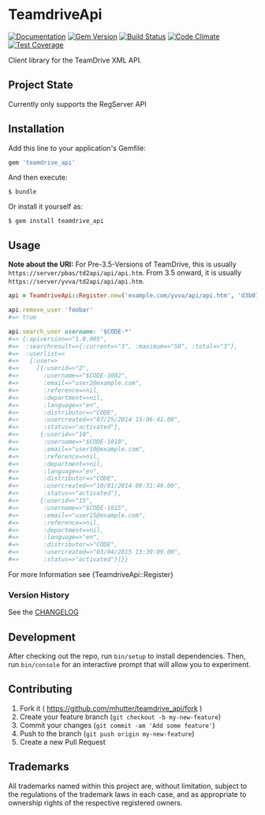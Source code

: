 # TeamdriveApi

[![Documentation](http://img.shields.io/badge/docs-rdoc.info-blue.svg)](http://rubydoc.org/gems/teamdrive_api/frames)
[![Gem Version](https://badge.fury.io/rb/teamdrive_api.svg)](http://badge.fury.io/rb/teamdrive_api)
[![Build Status](https://travis-ci.org/mhutter/teamdrive_api.svg?branch=master)](https://travis-ci.org/mhutter/teamdrive_api)
[![Code Climate](https://codeclimate.com/github/mhutter/teamdrive_api/badges/gpa.svg)](https://codeclimate.com/github/mhutter/teamdrive_api)
[![Test Coverage](https://codeclimate.com/github/mhutter/teamdrive_api/badges/coverage.svg)](https://codeclimate.com/github/mhutter/teamdrive_api)

Client library for the TeamDrive XML API.

## Project State

Currently only supports the RegServer API

## Installation

Add this line to your application's Gemfile:

```ruby
gem 'teamdrive_api'
```

And then execute:

    $ bundle

Or install it yourself as:

    $ gem install teamdrive_api

## Usage

**Note about the URI:** For Pre-3.5-Versions of TeamDrive, this is usually `https://server/pbas/td2api/api/api.htm`. From 3.5 onward, it is usually `https://server/yvva/td2api/api/api.htm`.

```ruby
api = TeamdriveApi::Register.new('example.com/yvva/api/api.htm', 'd3b07384d113edec49eaa6238ad5ff00', '1.0.005')

api.remove_user 'foobar'
#=> true

api.search_user username: '$CODE-*'
#=> {:apiversion=>"1.0.005",
#=>  :searchresult=>{:current=>"3", :maximum=>"50", :total=>"3"},
#=>  :userlist=>
#=>   {:user=>
#=>     [{:userid=>"2",
#=>       :username=>"$CODE-1002",
#=>       :email=>"user2@example.com",
#=>       :reference=>nil,
#=>       :department=>nil,
#=>       :language=>"en",
#=>       :distributor=>"CODE",
#=>       :usercreated=>"07/25/2014 15:06:41.00",
#=>       :status=>"activated"},
#=>      {:userid=>"10",
#=>       :username=>"$CODE-1010",
#=>       :email=>"user10@example.com",
#=>       :reference=>nil,
#=>       :department=>nil,
#=>       :language=>"en",
#=>       :distributor=>"CODE",
#=>       :usercreated=>"10/01/2014 09:31:49.00",
#=>       :status=>"activated"},
#=>      {:userid=>"15",
#=>       :username=>"$CODE-1015",
#=>       :email=>"user15@example.com",
#=>       :reference=>nil,
#=>       :department=>nil,
#=>       :language=>"en",
#=>       :distributor=>"CODE",
#=>       :usercreated=>"03/04/2015 13:39:09.00",
#=>       :status=>"activated"}]}}
```

For more Information see {TeamdriveApi::Register}

### Version History

See the [CHANGELOG](https://github.com/mhutter/teamdrive_api/tree/master/CHANGELOG.md)

## Development

After checking out the repo, run `bin/setup` to install dependencies. Then, run `bin/console` for an interactive prompt that will allow you to experiment.


## Contributing

1. Fork it ( https://github.com/mhutter/teamdrive_api/fork )
2. Create your feature branch (`git checkout -b my-new-feature`)
3. Commit your changes (`git commit -am 'Add some feature'`)
4. Push to the branch (`git push origin my-new-feature`)
5. Create a new Pull Request

## Trademarks

All trademarks named within this project are, without limitation, subject to the regulations of the trademark laws in each case, and as appropriate to ownership rights of the respective registered owners.
